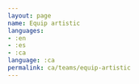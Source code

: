 ```yaml
---
layout: page
name: Equip artistic
languages:
- :en
- :es
- :ca
language: :ca
permalink: ca/teams/equip-artistic
---
```


